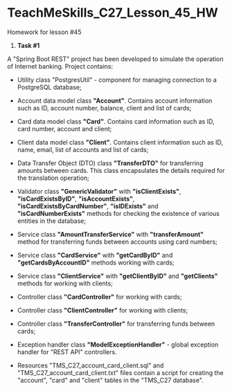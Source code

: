 # TeachMeSkills_C27_Lesson_45_HW
Homework for lesson #45

1. **Task #1**

A "Spring Boot REST" project has been developed to simulate the operation of Internet banking.
Project contains: 
- Utility class "PostgresUtil" - component for managing connection to a PostgreSQL database;
- Account data model class **"Account"**. Contains account information such as ID, account number, balance, client and list of cards;
- Card data model class **"Card"**. Contains card information such as ID, card number, account and client;
- Client data model class **"Client"**. Contains client information such as ID, name, email, list of accounts and list of cards;
- Data Transfer Object (DTO) class **"TransferDTO"** for transferring amounts between cards. This class encapsulates the details required for the translation operation;
- Validator class **"GenericValidator"** with **"isClientExists"**, **"isCardExistsByID"**, **"isAccountExists"**, **"isCardExistsByCardNumber"**, **"isIDExists"** and **"isCardNumberExists"** methods for checking the existence of various entities in the database;
- Service class **"AmountTransferService"** with **"transferAmount"** method for transferring funds between accounts using card numbers;
- Service class **"CardService"** with **"getCardByID"** and **"getCardsByAccountID"** methods working with cards;
- Service class **"ClientService"** with **"getClientByID"** and **"getClients"** methods for working with clients;
- Controller class **"CardController"** for working with cards;
- Controller class **"ClientController"** for working with clients;
- Controller class **"TransferController"** for transferring funds between cards;
- Exception handler class **"ModelExceptionHandler"** - global exception handler for "REST API" controllers.

- Resources "TMS_C27_account_card_client.sql" and "TMS_C27_account_card_client.txt" files contain a script for creating the "account", "card" and "client" tables in the "TMS_C27 database".
